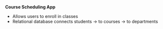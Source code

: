 **Course Scheduling App**

* Allows users to enroll in classes
* Relational database connects students -> to courses -> to departments
